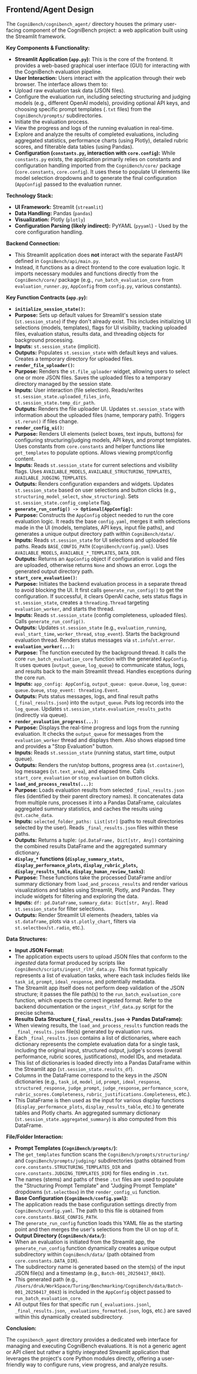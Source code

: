 ## Frontend/Agent Design

The `CogniBench/cognibench_agent/` directory houses the primary user-facing component of the CogniBench project: a web application built using the Streamlit framework.

**Key Components & Functionality:**

* **Streamlit Application (`app.py`):** This is the core of the frontend. It provides a web-based graphical user interface (GUI) for interacting with the CogniBench evaluation pipeline.
* **User Interaction:** Users interact with the application through their web browser. The interface allows them to:
* Upload raw evaluation task data (JSON files).
* Configure the evaluation run, including selecting structuring and judging models (e.g., different OpenAI models), providing optional API keys, and choosing specific prompt templates (`.txt` files) from the `CogniBench/prompts/` subdirectories.
* Initiate the evaluation process.
* View the progress and logs of the running evaluation in real-time.
* Explore and analyze the results of completed evaluations, including aggregated statistics, performance charts (using Plotly), detailed rubric scores, and filterable data tables (using Pandas).
* **Configuration (`constants.py`, interaction with `core.config`):** While `constants.py` exists, the application primarily relies on constants and configuration handling imported from the `CogniBench/core/` package (`core.constants`, `core.config`). It uses these to populate UI elements like model selection dropdowns and to generate the final configuration (`AppConfig`) passed to the evaluation runner.

**Technology Stack:**

* **UI Framework:** Streamlit (`streamlit`)
* **Data Handling:** Pandas (`pandas`)
* **Visualization:** Plotly (`plotly`)
* **Configuration Parsing (likely indirect):** PyYAML (`pyyaml`) - Used by the core configuration handling.

**Backend Connection:**

* This Streamlit application does **not** interact with the separate FastAPI defined in `CogniBench/api/main.py`.
* Instead, it functions as a direct frontend to the core evaluation logic. It imports necessary modules and functions directly from the `CogniBench/core/` package (e.g., `run_batch_evaluation_core` from `evaluation_runner.py`, `AppConfig` from `config.py`, various constants).

**Key Function Contracts (`app.py`):**

* **`initialize_session_state()`:**
* **Purpose:** Sets up default values for Streamlit's session state (`st.session_state`) if they don't already exist. This includes initializing UI selections (models, templates), flags for UI visibility, tracking uploaded files, evaluation status, results data, and threading objects for background processing.
* **Inputs:** `st.session_state` (implicit).
* **Outputs:** Populates `st.session_state` with default keys and values. Creates a temporary directory for uploaded files.
* **`render_file_uploader()`:**
* **Purpose:** Renders the `st.file_uploader` widget, allowing users to select one or more JSON files. Saves the uploaded files to a temporary directory managed by the session state.
* **Inputs:** User interaction (file selection). Reads/writes `st.session_state.uploaded_files_info`, `st.session_state.temp_dir_path`.
* **Outputs:** Renders the file uploader UI. Updates `st.session_state` with information about the uploaded files (name, temporary path). Triggers `st.rerun()` if files change.
* **`render_config_ui()`:**
* **Purpose:** Renders UI elements (select boxes, text inputs, buttons) for configuring structuring/judging models, API keys, and prompt templates. Uses constants from `core.constants` and helper functions like `get_templates` to populate options. Allows viewing prompt/config content.
* **Inputs:** Reads `st.session_state` for current selections and visibility flags. Uses `AVAILABLE_MODELS`, `AVAILABLE_STRUCTURING_TEMPLATES`, `AVAILABLE_JUDGING_TEMPLATES`.
* **Outputs:** Renders configuration expanders and widgets. Updates `st.session_state` based on user selections and button clicks (e.g., `structuring_model_select`, `show_structuring`). Sets `st.session_state.config_complete` flag.
* **`generate_run_config() -> Optional[AppConfig]`:**
* **Purpose:** Constructs the `AppConfig` object needed to run the core evaluation logic. It reads the base `config.yaml`, merges it with selections made in the UI (models, templates, API keys, input file paths), and generates a unique output directory path within `CogniBench/data/`.
* **Inputs:** Reads `st.session_state` for UI selections and uploaded file paths. Reads `BASE_CONFIG_PATH` (`CogniBench/config.yaml`). Uses `AVAILABLE_MODELS`, `AVAILABLE_*_TEMPLATES`, `DATA_DIR`.
* **Outputs:** Returns an `AppConfig` object if configuration is valid and files are uploaded, otherwise returns `None` and shows an error. Logs the generated output directory path.
* **`start_core_evaluation()`:**
* **Purpose:** Initiates the backend evaluation process in a separate thread to avoid blocking the UI. It first calls `generate_run_config()` to get the configuration. If successful, it clears OpenAI cache, sets status flags in `st.session_state`, creates a `threading.Thread` targeting `evaluation_worker`, and starts the thread.
* **Inputs:** Reads `st.session_state` (config completeness, uploaded files). Calls `generate_run_config()`.
* **Outputs:** Updates `st.session_state` (e.g., `evaluation_running`, `eval_start_time`, `worker_thread`, `stop_event`). Starts the background evaluation thread. Renders status messages via `st.info`/`st.error`.
* **`evaluation_worker(...)`:**
* **Purpose:** The function executed by the background thread. It calls the core `run_batch_evaluation_core` function with the generated `AppConfig`. It uses queues (`output_queue`, `log_queue`) to communicate status, logs, and results back to the main Streamlit thread. Handles exceptions during the core run.
* **Inputs:** `app_config: AppConfig`, `output_queue: queue.Queue`, `log_queue: queue.Queue`, `stop_event: threading.Event`.
* **Outputs:** Puts status messages, logs, and final result paths (`_final_results.json`) into the `output_queue`. Puts log records into the `log_queue`. Updates `st.session_state.evaluation_results_paths` (indirectly via queue).
* **`render_evaluation_progress(...)`:**
* **Purpose:** Displays the real-time progress and logs from the running evaluation. It checks the `output_queue` for messages from the `evaluation_worker` thread and displays them. Also shows elapsed time and provides a "Stop Evaluation" button.
* **Inputs:** Reads `st.session_state` (running status, start time, output queue).
* **Outputs:** Renders the run/stop buttons, progress area (`st.container`), log messages (`st.text_area`), and elapsed time. Calls `start_core_evaluation` or `stop_evaluation` on button clicks.
* **`load_and_process_results(...)`:**
* **Purpose:** Loads evaluation results from selected `_final_results.json` files (identified by their parent directory names). It concatenates data from multiple runs, processes it into a Pandas DataFrame, calculates aggregated summary statistics, and caches the results using `@st.cache_data`.
* **Inputs:** `selected_folder_paths: List[str]` (paths to result directories selected by the user). Reads `_final_results.json` files within these paths.
* **Outputs:** Returns a tuple: `(pd.DataFrame, Dict[str, Any])` containing the combined results DataFrame and the aggregated summary dictionary.
* **`display_*` functions (`display_summary_stats`, `display_performance_plots`, `display_rubric_plots`, `display_results_table`, `display_human_review_tasks`):**
* **Purpose:** These functions take the processed DataFrame and/or summary dictionary from `load_and_process_results` and render various visualizations and tables using Streamlit, Plotly, and Pandas. They include widgets for filtering and exploring the data.
* **Inputs:** `df: pd.DataFrame`, `summary_data: Dict[str, Any]`. Read `st.session_state` for filter selections.
* **Outputs:** Render Streamlit UI elements (headers, tables via `st.dataframe`, plots via `st.plotly_chart`, filters via `st.selectbox`/`st.radio`, etc.).

**Data Structures:**

* **Input JSON Format:**
* The application expects users to upload JSON files that conform to the *ingested* data format produced by scripts like `CogniBench/scripts/ingest_rlhf_data.py`. This format typically represents a list of evaluation tasks, where each task includes fields like `task_id`, `prompt`, `ideal_response`, and potentially metadata.
* The Streamlit app itself does not perform deep validation of the JSON structure; it passes the file path(s) to the `run_batch_evaluation_core` function, which expects the correct ingested format. Refer to the backend documentation or the `ingest_rlhf_data.py` script for the precise schema.
* **Results Data Structure (`_final_results.json` -> Pandas DataFrame):**
* When viewing results, the `load_and_process_results` function reads the `_final_results.json` file(s) generated by evaluation runs.
* Each `_final_results.json` contains a list of dictionaries, where each dictionary represents the complete evaluation data for a single task, including the original input, structured output, judge's scores (overall performance, rubric scores, justifications), model IDs, and metadata.
* This list of dictionaries is loaded directly into a Pandas DataFrame within the Streamlit app (`st.session_state.results_df`).
* Columns in the DataFrame correspond to the keys in the JSON dictionaries (e.g., `task_id`, `model_id`, `prompt`, `ideal_response`, `structured_response`, `judge_prompt`, `judge_response`, `performance_score`, `rubric_scores.Completeness`, `rubric_justifications.Completeness`, etc.).
* This DataFrame is then used as the input for various display functions (`display_performance_plots`, `display_results_table`, etc.) to generate tables and Plotly charts. An aggregated summary dictionary (`st.session_state.aggregated_summary`) is also computed from this DataFrame.

**File/Folder Interaction:**

* **Prompt Templates (`CogniBench/prompts/`):**
* The `get_templates` function scans the `CogniBench/prompts/structuring/` and `CogniBench/prompts/judging/` subdirectories (paths obtained from `core.constants.STRUCTURING_TEMPLATES_DIR` and `core.constants.JUDGING_TEMPLATES_DIR`) for files ending in `.txt`.
* The names (stems) and paths of these `.txt` files are used to populate the "Structuring Prompt Template" and "Judging Prompt Template" dropdowns (`st.selectbox`) in the `render_config_ui` function.
* **Base Configuration (`CogniBench/config.yaml`):**
* The application reads the base configuration settings directly from `CogniBench/config.yaml`. The path to this file is obtained from `core.constants.BASE_CONFIG_PATH`.
* The `generate_run_config` function loads this YAML file as the starting point and then merges the user's selections from the UI on top of it.
* **Output Directory (`CogniBench/data/`):**
* When an evaluation is initiated from the Streamlit app, the `generate_run_config` function dynamically creates a unique output subdirectory within `CogniBench/data/` (path obtained from `core.constants.DATA_DIR`).
* The subdirectory name is generated based on the stem(s) of the input JSON file(s) and a timestamp (e.g., `Batch-001_20250417_0843`).
* This generated path (e.g., `/Users/druk/WorkSpace/Turing/Benchmarking/CogniBench/data/Batch-001_20250417_0843`) is included in the `AppConfig` object passed to `run_batch_evaluation_core`.
* All output files for that specific run (`_evaluations.jsonl`, `_final_results.json`, `_evaluations_formatted.json`, logs, etc.) are saved within this dynamically created subdirectory.

**Conclusion:**

The `cognibench_agent` directory provides a dedicated web interface for managing and executing CogniBench evaluations. It is not a generic agent or API client but rather a tightly integrated Streamlit application that leverages the project's core Python modules directly, offering a user-friendly way to configure runs, view progress, and analyze results.
